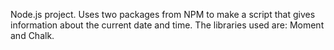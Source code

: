 Node.js project. Uses two packages from NPM to make a script that gives information about the current date and time. The libraries used are: Moment and Chalk.
